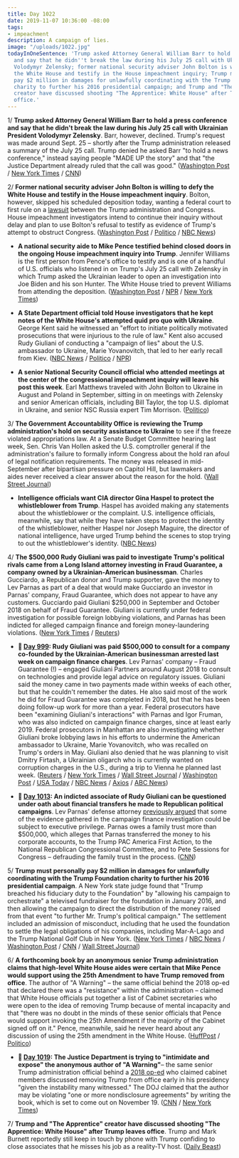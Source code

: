 ```yaml
---
title: Day 1022
date: 2019-11-07 10:36:00 -08:00
tags:
- impeachment
description: A campaign of lies.
image: "/uploads/1022.jpg"
todayInOneSentence: 'Trump asked Attorney General William Barr to hold a press conference
  and say that he didn''t break the law during his July 25 call with Ukrainian President
  Volodymyr Zelensky; former national security adviser John Bolton is willing to defy
  the White House and testify in the House impeachment inquiry; Trump must personally
  pay $2 million in damages for unlawfully coordinating with the Trump Foundation
  charity to further his 2016 presidential campaign; and Trump and "The Apprentice"
  creator have discussed shooting "The Apprentice: White House" after Trump leaves
  office.'
---
```


1/ **Trump asked Attorney General William Barr to hold a press conference and say that he didn't break the law during his July 25 call with Ukrainian President Volodymyr Zelensky**. Barr, however, declined. Trump's request was made around Sept. 25 – shortly after the Trump administration released a summary of the July 25 call. Trump denied he asked Barr "to hold a news conference," instead saying people "MADE UP the story" and that "the Justice Department already ruled that the call was good." ([Washington Post](https://www.washingtonpost.com/world/national-security/trump-wanted-barr-to-hold-news-conference-saying-the-president-broke-no-laws-in-call-with-ukrainian-leader/2019/11/06/16d541ec-ff55-11e9-8bab-0fc209e065a8_story.html) / [New York Times](https://www.nytimes.com/2019/11/06/us/politics/trump-william-barr-ukraine-call.html) / [CNN](https://www.cnn.com/2019/11/06/politics/trump-barr-press-conference/index.html))

2/ **Former national security adviser John Bolton is willing to defy the White House and testify in the House impeachment inquiry**. Bolton, however, skipped his scheduled deposition today, wanting a federal court to first rule on a [lawsuit](https://whatthefuckjusthappenedtoday.com/2019/10/28/day-1012/#2-a-former-deputy-national-security) between the Trump administration and Congress. House impeachment investigators intend to continue their inquiry without delay and plan to use Bolton's refusal to testify as evidence of Trump's attempt to obstruct Congress. ([Washington Post](https://www.washingtonpost.com/politics/bolton-willing-to-defy-white-house-and-testify-if-court-clears-the-way-according-to-people-familiar-with-his-views/2019/11/07/dd72d73c-00aa-11ea-9518-1e76abc088b6_story.html) / [Politico](https://www.politico.com/news/2019/11/07/john-bolton-impeachment-067318) / [NBC News](https://www.nbcnews.com/politics/trump-impeachment-inquiry/live-blog/trump-impeachment-inquiry-live-updates-latest-news-n1065706/ncrd1076276#liveBlogHeader))

* **A national security aide to Mike Pence testified behind closed doors in the ongoing House impeachment inquiry into Trump**. Jennifer Williams is the first person from Pence's office to testify and is one of a handful of U.S. officials who listened in on Trump's July 25 call with Zelensky in which Trump asked the Ukrainian leader to open an investigation into Joe Biden and his son Hunter. The White House tried to prevent Williams from attending the deposition. ([Washington Post](https://www.washingtonpost.com/national-security/impeachment-probe-turns-to-pence-adviser-who-heard-trumps-call-with-ukrainian-leader/2019/11/07/9fd51c7c-00dd-11ea-8bab-0fc209e065a8_story.html) / [NPR](https://www.npr.org/2019/11/07/777045083/1st-pence-aide-expected-to-testify-in-impeachment-probe) / [New York Times](https://www.nytimes.com/2019/11/07/us/politics/trump-impeachment.html?action=click&module=Top%20Stories&pgtype=Homepage))

* **A State Department official told House investigators that he kept notes of the White House's attempted quid pro quo with Ukraine**. George Kent said he witnessed an "effort to initiate politically motivated prosecutions that were injurious to the rule of law." Kent also accused Rudy Giuliani of conducting a "campaign of lies" about the U.S. ambassador to Ukraine, Marie Yovanovitch, that led to her early recall from Kiev. ([NBC News](https://www.nbcnews.com/politics/trump-impeachment-inquiry/state-dept-official-took-notes-believed-trump-ukraine-conduct-was-n1078401) / [Politico](https://www.politico.com/news/2019/11/07/george-kent-impeachment-testimony-067428) / [NPR](https://www.npr.org/2019/11/07/777208121/top-state-dept-aide-details-debate-over-ukraine-pressure-campaign))

* **A senior National Security Council official who attended meetings at the center of the congressional impeachment inquiry will leave his post this week**. Earl Matthews traveled with John Bolton to Ukraine in August and Poland in September, sitting in on meetings with Zelensky and senior American officials, including Bill Taylor, the top U.S. diplomat in Ukraine, and senior NSC Russia expert Tim Morrison. ([Politico](https://www.politico.com/news/2019/11/07/earl-matthews-nsc-ukraine-067363))

3/ **The Government Accountability Office is reviewing the Trump administration's hold on security assistance to Ukraine** to see if the freeze violated appropriations law. At a Senate Budget Committee hearing last week, Sen. Chris Van Hollen asked the U.S. comptroller general if the administration's failure to formally inform Congress about the hold ran afoul of legal notification requirements. The money was released in mid-September after bipartisan pressure on Capitol Hill, but lawmakers and aides never received a clear answer about the reason for the hold. ([Wall Street Journal](https://www.wsj.com/articles/congressional-watchdog-reviewing-hold-on-ukraine-aid-11573152399))

* **Intelligence officials want CIA director Gina Haspel to protect the whistleblower from Trump**. Haspel has avoided making any statements about the whistleblower or the complaint. U.S. intelligence officials, meanwhile, say that while they have taken steps to protect the identity of the whistleblower, neither Haspel nor Joseph Maguire, the director of national intelligence, have urged Trump behind the scenes to stop trying to out the whistleblower's identity. ([NBC News](https://www.nbcnews.com/politics/trump-impeachment-inquiry/intel-officials-want-cia-director-gina-haspel-protect-ukraine-whistleblower-n1077771))

4/ **The $500,000 Rudy Giuliani was paid to investigate Trump's political rivals came from a Long Island attorney investing in Fraud Guarantee, a company owned by a Ukrainian-American businessman**. Charles Gucciardo, a Republican donor and Trump supporter, gave the money to Lev Parnas as part of a deal that would make Gucciardo an investor in Parnas' company, Fraud Guarantee, which does not appear to have any customers. Gucciardo paid Giuliani $250,000 in September and October 2018 on behalf of Fraud Guarantee. Giuliani is currently under federal investigation for possible foreign lobbying violations, and Parnas has been indicted for alleged campaign finance and foreign money-laundering violations. ([New York Times](https://www.nytimes.com/2019/11/06/us/politics/ukraine-giuliani-charles-gucciardo.html) / [Reuters](https://www.reuters.com/article/us-usa-trump-impeachment-giuliani-idUSKBN1XH29L))

* **📌 [Day 999](https://whatthefuckjusthappenedtoday.com/2019/10/15/day-999/#4-rudy-giuliani-was-paid-500-000-to): Rudy Giuliani was paid $500,000 to consult for a company co-founded by the Ukrainian-American businessman arrested last week on campaign finance charges**. Lev Parnas' company – Fraud Guarantee (!) – engaged Giuliani Partners around August 2018 to consult on technologies and provide legal advice on regulatory issues. Giuliani said the money came in two payments made within weeks of each other, but that he couldn't remember the dates. He also said most of the work he did for Fraud Guarantee was completed in 2018, but that he has been doing follow-up work for more than a year. Federal prosecutors have been "examining Giuliani's interactions" with Parnas and Igor Fruman, who was also indicted on campaign finance charges, since at least early 2019. Federal prosecutors in Manhattan are also investigating whether Giuliani broke lobbying laws in his efforts to undermine the American ambassador to Ukraine, Marie Yovanovitch, who was recalled on Trump's orders in May. Giuliani also denied that he was planning to visit Dmitry Firtash, a Ukrainian oligarch who is currently wanted on corruption charges in the U.S., during a trip to Vienna he planned last week. ([Reuters](https://www.reuters.com/article/us-usa-trump-whistleblower-giuliani-excl-idUSKBN1WU07Z) / [New York Times](https://www.nytimes.com/2019/10/11/us/politics/rudy-giuliani-investigation.html) / [Wall Street Journal](https://www.wsj.com/articles/federal-prosecutors-scrutinize-rudy-giuliani-s-ukraine-business-dealings-finances-11571092100) / [Washington Post](https://www.washingtonpost.com/politics/giuliani-was-paid-500000-by-company-owned-by-two-arrested-associates/2019/10/15/8a2c669a-ef4f-11e9-89eb-ec56cd414732_story.html) / [USA Today](https://www.usatoday.com/story/news/politics/2019/10/15/trump-lawyer-rudy-giuliani-ukraine-business-investigation/3986079002/) / [NBC News](https://www.nbcnews.com/politics/trump-impeachment-inquiry/giuliani-says-he-has-nothing-do-oligarch-edges-trump-ukraine-n1065826) / [Axios](https://www.axios.com/indicted-giuliani-associate-firm-paid-him-500000-c3ae1539-0033-4919-9a9e-5ab75c9c1ea3.html) / [ABC News](https://abcnews.go.com/Politics/rudy-giulianis-relationship-arrested-men-subject-criminal-investigation/story?id=66212654))

* **📌 [Day 1013](https://whatthefuckjusthappenedtoday.com/2019/10/29/day-1013/): An indicted associate of Rudy Giuliani can be questioned under oath about financial transfers he made to Republican political campaigns**. Lev Parnas' defense attorney [previously argued](https://whatthefuckjusthappenedtoday.com/2019/10/23/day-1007/#6-two-of-rudy-giulianis-associates-p) that some of the evidence gathered in the campaign finance investigation could be subject to executive privilege. Parnas owes a family trust more than $500,000, which alleges that Parnas transferred the money to his corporate accounts, to the Trump PAC America First Action, to the National Republican Congressional Committee, and to Pete Sessions for Congress – defrauding the family trust in the process. ([CNN](https://www.cnn.com/2019/10/29/politics/lev-parnas-republican-rudy-giuliani/index.html))

5/ **Trump must personally pay $2 million in damages for unlawfully coordinating with the Trump Foundation charity to further his 2016 presidential campaign**. A New York state judge found that "Trump breached his fiduciary duty to the Foundation" by "allowing his campaign to orchestrate" a televised fundraiser for the foundation in January 2016, and then allowing the campaign to direct the distribution of the money raised from that event "to further Mr. Trump's political campaign." The settlement included an admission of misconduct, including that he used the foundation to settle the legal obligations of his companies, including Mar-A-Lago and the Trump National Golf Club in New York. ([New York Times](https://www.nytimes.com/2019/11/07/nyregion/trump-charities-new-york.html) / [NBC News](https://www.nbcnews.com/politics/donald-trump/judge-orders-trump-pay-2-million-misusing-his-foundation-n1078306) / [Washington Post](https://www.washingtonpost.com/politics/trump-ordered-to-pay-2-million-to-charities-over-misuse-of-foundation-court-documents-say/2019/11/07/b8f804e2-018e-11ea-9518-1e76abc088b6_story.html) / [CNN](https://www.cnn.com/2019/11/07/politics/trump-settlement-trump-foundation-new-york/index.html) / [Wall Street Journal](https://www.wsj.com/articles/state-judge-orders-trump-to-personally-pay-2-million-to-settle-new-york-suit-11573153976))

6/ **A forthcoming book by an anonymous senior Trump administration claims that high-level White House aides were certain that Mike Pence would support using the 25th Amendment to have Trump removed from office**. The author of "A Warning" – the same official behind the 2018 op-ed that declared there was a "resistance" within the administration – claimed that White House officials put together a list of Cabinet secretaries who were open to the idea of removing Trump because of mental incapacity and that "there was no doubt in the minds of these senior officials that Pence would support invoking the 25th Amendment if the majority of the Cabinet signed off on it." Pence, meanwhile, said he never heard about any discussion of using the 25th amendment in the White House. ([HuffPost](https://www.huffpost.com/entry/anonymous-book-warning-mike-pence_n_5dc376a1e4b00551388271cd) / [Politico](https://www.politico.com/news/2019/11/07/mike-pence-25th-amendment-trump-067319))

* **📌 [Day 1019](https://whatthefuckjusthappenedtoday.com/2019/11/04/day-1019/): The Justice Department is trying to "intimidate and expose" the anonymous author of "A Warning"**– the same senior Trump administration official behind a [2018 op-ed](https://whatthefuckjusthappenedtoday.com/2018/09/05/day-594/#1-a-senior-trump-administration-offi) who claimed cabinet members discussed removing Trump from office early in his presidency "given the instability many witnessed." The DOJ claimed that the author may be violating "one or more nondisclosure agreements" by writing the book, which is set to come out on November 19. ([CNN](https://www.cnn.com/2019/11/04/media/anonymous-book-justice-department-letter/index.html) / [New York Times](https://www.nytimes.com/2019/11/04/us/politics/op-ed-anonymous-justice-department.html))

7/ **Trump and "The Apprentice" creator have discussed shooting "The Apprentice: White House" after Trump leaves office**. Trump and Mark Burnett reportedly still keep in touch by phone with Trump confiding to close associates that he misses his job as a reality-TV host. ([Daily Beast](https://www.thedailybeast.com/trump-and-apprentice-creator-mark-burnett-are-discussing-their-next-tv-show))